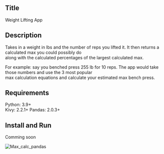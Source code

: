 ## Title
Weight Lifting App

## Description
Takes in a weight in lbs and the number of reps you lifted it. It then returns a calculated max you could possibly do  
along with the calculated percentages of the largest calculated max.

For example: say you benched press 255 lb for 10 reps. The app would take those numbers and use the 3 most popular  
max calculation equations and calculate your estimated max bench press.

## Requirements
Python: 3.9+  
Kivy: 2.2.1+
Pandas: 2.0.3+

## Install and Run
Comming soon


![Max_calc_pandas](https://github.com/Beau28713/Weight_lifting_calculator/assets/65408911/bbdc684b-662d-4091-ad52-a600729ed67f)

